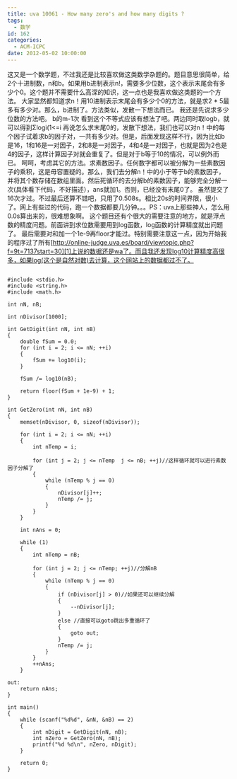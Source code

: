 ```yaml
---
title: uva 10061 - How many zero's and how many digits ?
tags:
  - 数学
id: 162
categories:
  - ACM-ICPC
date: 2012-05-02 10:00:00
---
```


这又是一个数学题，不过我还是比较喜欢做这类数学杂题的。题目意思很简单，给2个十进制数，n和b。如果用b进制表示n!，需要多少位数，这个表示末尾会有多少个0。这个题并不需要什么高深的知识，这一点也是我喜欢做这类题的一个方法。
大家显然都知道求n！用10进制表示末尾会有多少个0的方法，就是求2 * 5最多有多少对。那么，b进制了。方法类似，发散一下想法而已。
我还是先说求多少位数的方法吧。 b的m-1次 看到这个不等式应该有想法了吧。两边同时取logb，就可以得到Σlogi(1<=i 再说怎么求末尾0的，发散下想法，我们也可以对n！中的每个因子试着求b的因子对，一共有多少对。但是，后面发现这样不行，因为比如b是16，1和16是一对因子，2和8是一对因子，4和4是一对因子，也就是因为2也是4的因子，这样计算因子对就会重复了。但是对于b等于10的情况，可以例外而已。
呵呵，考虑其它的方法。求素数因子。任何数字都可以被分解为一些素数因子的乘积，这是毋容置疑的。那么，我们去分解n！中的小于等于b的素数因子，并将其个数存储在数组里面。然后死循环的去分解b的素数因子，能够完全分解一次(具体看下代码，不好描述），ans就加1。否则，已经没有末尾0了。
虽然提交了16次才过。不过最后还算不错吧，只用了0.508s。相比20s的时间界限，很小了。网上有些过的代码，跑一个数据都要几分钟。。。PS：uva上那些神人，怎么用0.0s算出来的，很难想象啊。
这个题目还有个很大的需要注意的地方，就是浮点数的精度问题。前面讲到求位数需要用到log函数，log函数的计算精度就出问题了。
最后需要对和加一个1e-9再floor才能过。特别需要注意这一点，因为开始我的程序过了所有[http://online-judge.uva.es/board/viewtopic.php?f=9t=7137start=30][1]上说的数据还是wa了。而且我还发现log10计算精度高很多，如果log(这个是自然对数)去计算，这个网站上的数据都过不了。

``` stylus

#include <stdio.h>
#include <string.h>
#include <math.h>

int nN, nB;

int nDivisor[1000];

int GetDigit(int nN, int nB)
{
    double fSum = 0.0;
    for (int i = 2; i <= nN; ++i)
    {
        fSum += log10(i);
    }

    fSum /= log10(nB);

    return floor(fSum + 1e-9) + 1;
}

int GetZero(int nN, int nB)
{
    memset(nDivisor, 0, sizeof(nDivisor));

    for (int i = 2; i <= nN; ++i)
    {
        int nTemp = i;

        for (int j = 2; j <= nTemp  j <= nB; ++j)//这样循环就可以进行素数因子分解了
        {
            while (nTemp % j == 0)
            {
                nDivisor[j]++;
                nTemp /= j;
            }
        }
    }

    int nAns = 0;

    while (1)
    {
        int nTemp = nB;

        for (int j = 2; j <= nTemp; ++j)//分解nB
        {
            while (nTemp % j == 0)
            {
                if (nDivisor[j] > 0)//如果还可以继续分解
                {
                    --nDivisor[j];
                }
                else //直接可以goto跳出多重循环了
                {
                    goto out;
                }
                nTemp /= j;
            }
        }
        ++nAns;
    }

out:
    return nAns;
}

int main()
{
    while (scanf("%d%d", &nN, &nB) == 2)
    {
        int nDigit = GetDigit(nN, nB);
        int nZero = GetZero(nN, nB);
        printf("%d %d\n", nZero, nDigit);
    }

    return 0;
}

```


  [1]: http://online-judge.uva.es/board/viewtopic.php?f=9t=7137start=30